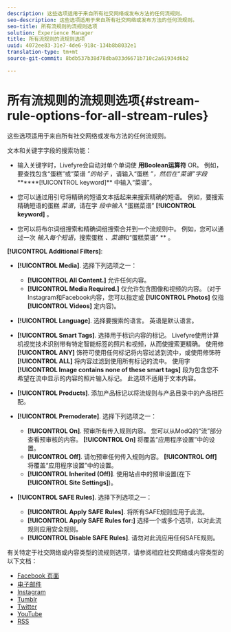 ```yaml
---
description: 这些选项适用于来自所有社交网络或发布方法的任何流规则。
seo-description: 这些选项适用于来自所有社交网络或发布方法的任何流规则。
seo-title: 所有流规则的流规则选项
solution: Experience Manager
title: 所有流规则的流规则选项
uuid: 4072ee83-31e7-4de6-918c-134b8b8032e1
translation-type: tm+mt
source-git-commit: 8bdb537b38d78dba033d6671b710c2a61934d6b2

---
```



# 所有流规则的流规则选项{#stream-rule-options-for-all-stream-rules}

这些选项适用于来自所有社交网络或发布方法的任何流规则。

文本和关键字字段的搜索功能：

* 输入关键字时，Livefyre会自动对单个单词使 **用Boolean运算符** OR。 例如，要查找包含“蛋糕”或“菜谱 *”的帖子* ，请输入“蛋糕 *”，然后在“菜谱”字段*******[!UICONTROL keyword]** 中输入“菜谱”。

* 您可以通过用引号将精确的短语文本括起来来搜索精确的短语。 例如，要搜索精确短语的蛋糕 *菜谱*，请在字 *段中输入* “蛋糕菜谱” **[!UICONTROL keyword]** 。

* 您可以将布尔词组搜索和精确词组搜索合并到一个流规则中。 例如，您可以通过一次 *输入每个短语*，搜索蛋糕 *、菜谱*&#x200B;和“蛋糕菜谱” ** 。

**[!UICONTROL Additional Filters]**:

* **[!UICONTROL Media]**. 选择下列选项之一：

   * **[!UICONTROL All Content.]** 允许任何内容。
   * **[!UICONTROL Media Required.]** 仅允许包含图像和视频的内容。 (对于Instagram和Facebook内容，您可以指定或 **[!UICONTROL Photos]** 仅指 **[!UICONTROL Videos]** 定内容)。

* **[!UICONTROL Language]**. 选择要搜索的语言。 英语是默认语言。
* **[!UICONTROL Smart Tags]**. 选择用于标识内容的标记。 Livefyre使用计算机视觉技术识别带有特定智能标签的照片和视频，从而使搜索更精确。 使用修 **[!UICONTROL ANY]** 饰符可使用任何标记将内容过滤到流中，或使用修饰符 **[!UICONTROL ALL]** 将内容过滤到使用所有标记的流中。 使用字 **[!UICONTROL Image contains none of these smart tags]** 段为包含您不希望在流中显示的内容的照片输入标记。 此选项不适用于文本内容。

* **[!UICONTROL Products]**. 添加产品标记以将流规则与产品目录中的产品相匹配。
* **[!UICONTROL Premoderate]**. 选择下列选项之一：

   * **[!UICONTROL On]**. 预审所有传入规则内容。 您可以从ModQ的“流”部分查看预审核的内容。 **[!UICONTROL On]** 将覆盖“应用程序设置”中的设置。
   * **[!UICONTROL Off]**. 请勿预审任何传入规则内容。 **[!UICONTROL Off]** 将覆盖“应用程序设置”中的设置。
   * **[!UICONTROL Inherited (Off)]**. 使用站点中的预审设置(在下 **[!UICONTROL Site Settings]**)。

* **[!UICONTROL SAFE Rules]**. 选择下列选项之一：
   * **[!UICONTROL Apply SAFE Rules]**. 将所有SAFE规则应用于此流。
   * **[!UICONTROL Apply SAFE Rules for:]** 选择一个或多个选项，以对此流规则应用安全规则。
   * **[!UICONTROL Disable SAFE Rules]**. 请勿对此流应用任何SAFE规则。

有关特定于社交网络或内容类型的流规则选项，请参阅相应社交网络或内容类型的以下文档：

* [Facebook 页面](../c-streams/c-facebook-page-rules.md#c_facebook_page_rules)
* [电子邮件](../c-streams/c-email-rules.md#c_email_rules)
* [Instagram](../c-streams/c-instagram-rules.md#c_instagram_rules)
* [Tumblr](../c-streams/c-tumblr-rules.md#c_tumblr_rules)
* [Twitter](../c-streams/c-twitter-rules.md#c_twitter_rules)
* [YouTube](../c-streams/c-youtube-rules/c-youtube-rules.md#c_youtube_rules)
* [RSS](../c-streams/c-rss-rules-streams.md#c_rss_rules_streams)
